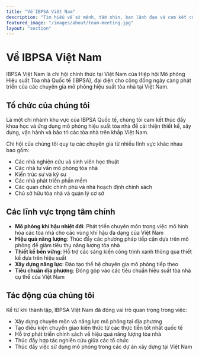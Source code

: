 ```yaml
---
title: "Về IBPSA Việt Nam"
description: "Tìm hiểu về sứ mệnh, tầm nhìn, ban lãnh đạo và cam kết của IBPSA Việt Nam trong việc thúc đẩy mô phỏng hiệu suất tòa nhà tại Việt Nam."
featured_image: "/images/about/team-meeting.jpg"
layout: "section"
---
```


# Về IBPSA Việt Nam

IBPSA Việt Nam là chi hội chính thức tại Việt Nam của Hiệp hội Mô phỏng Hiệu suất Tòa nhà Quốc tế (IBPSA), đại diện cho cộng đồng ngày càng phát triển của các chuyên gia mô phỏng hiệu suất tòa nhà tại Việt Nam.

## Tổ chức của chúng tôi

Là một chi nhánh khu vực của IBPSA Quốc tế, chúng tôi cam kết thúc đẩy khoa học và ứng dụng mô phỏng hiệu suất tòa nhà để cải thiện thiết kế, xây dựng, vận hành và bảo trì các tòa nhà trên khắp Việt Nam.

Chi hội của chúng tôi quy tụ các chuyên gia từ nhiều lĩnh vực khác nhau bao gồm:

- Các nhà nghiên cứu và sinh viên học thuật
- Các nhà tư vấn mô phỏng tòa nhà
- Kiến trúc sư và kỹ sư
- Các nhà phát triển phần mềm
- Các quan chức chính phủ và nhà hoạch định chính sách
- Chủ sở hữu tòa nhà và quản lý cơ sở

## Các lĩnh vực trọng tâm chính

- **Mô phỏng khí hậu nhiệt đới**: Phát triển chuyên môn trong việc mô hình hóa các tòa nhà cho các vùng khí hậu đa dạng của Việt Nam
- **Hiệu quả năng lượng**: Thúc đẩy các phương pháp tiếp cận dựa trên mô phỏng để giảm tiêu thụ năng lượng tòa nhà
- **Thiết kế bền vững**: Hỗ trợ các sáng kiến công trình xanh thông qua thiết kế dựa trên hiệu suất
- **Xây dựng năng lực**: Đào tạo thế hệ chuyên gia mô phỏng tiếp theo
- **Tiêu chuẩn địa phương**: Đóng góp vào các tiêu chuẩn hiệu suất tòa nhà cụ thể của Việt Nam

## Tác động của chúng tôi

Kể từ khi thành lập, IBPSA Việt Nam đã đóng vai trò quan trọng trong việc:

- Xây dựng chuyên môn và năng lực mô phỏng tại địa phương
- Tạo điều kiện chuyển giao kiến thức từ các thực tiễn tốt nhất quốc tế
- Hỗ trợ phát triển chính sách về hiệu quả năng lượng tòa nhà
- Thúc đẩy hợp tác nghiên cứu giữa các tổ chức
- Thúc đẩy việc sử dụng mô phỏng trong các dự án xây dựng tại Việt Nam

